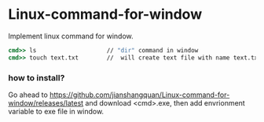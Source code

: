 # Linux-command-for-window
Implement linux command for window.

```cmd
cmd>> ls                    // "dir" command in window
cmd>> touch text.txt        //  will create text file with name text.txt
```


### how to install?
Go ahead to https://github.com/jianshangquan/Linux-command-for-window/releases/latest and download \<cmd\>.exe, then add envrionment variable to exe file in window.
